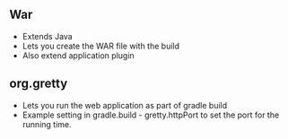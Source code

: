## War
- Extends Java
- Lets you create the WAR file with the build 
- Also extend application plugin

## org.gretty
- Lets you run the web application as part of gradle build
- Example setting in gradle.build - gretty.httpPort to set the port for the running time.
